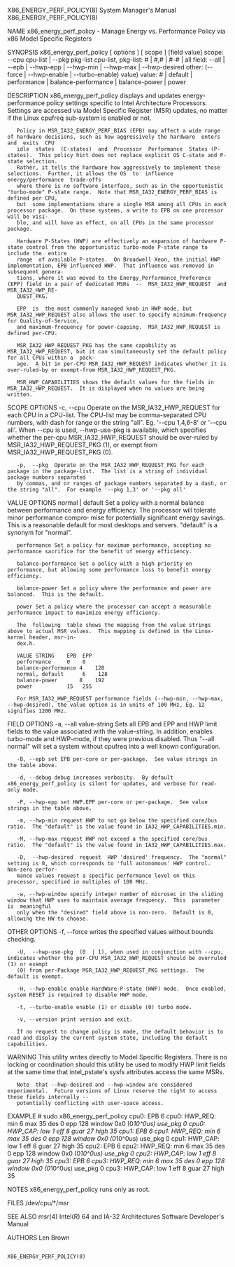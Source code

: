 X86_ENERGY_PERF_POLICY(8)					    System Manager's Manual					     X86_ENERGY_PERF_POLICY(8)

NAME
       x86_energy_perf_policy - Manage Energy vs. Performance Policy via x86 Model Specific Registers

SYNOPSIS
       x86_energy_perf_policy [ options ] [ scope ] [field  value]
       scope: --cpu cpu-list | --pkg pkg-list
       cpu-list, pkg-list: # | #,# | #-# | all
       field: --all | --epb | --hwp-epp | --hwp-min | --hwp-max | --hwp-desired
       other: (--force | --hwp-enable | --turbo-enable)	 value)
       value: # | default | performance | balance-performance | balance-power | power

DESCRIPTION
       x86_energy_perf_policy  displays	 and  updates energy-performance policy settings specific to Intel Architecture Processors.  Settings are accessed via
       Model Specific Register (MSR) updates, no matter if the Linux cpufreq sub-system is enabled or not.

       Policy in MSR_IA32_ENERGY_PERF_BIAS (EPB) may affect a wide range of hardware decisions, such as how aggressively the hardware  enters  and  exits  CPU
       idle  states  (C-states)	 and  Processor	 Performance  States (P-states).  This policy hint does not replace explicit OS C-state and P-state selection.
       Rather, it tells the hardware how aggressively to implement those selections.  Further, it allows the OS	 to  influence	energy/performance  trade-offs
       where there is no software interface, such as in the opportunistic "turbo-mode" P-state range.  Note that MSR_IA32_ENERGY_PERF_BIAS is defined per CPU,
       but  some implementations share a single MSR among all CPUs in each processor package.  On those systems, a write to EPB on one processor will be visi‐
       ble, and will have an effect, on all CPUs in the same processor package.

       Hardware P-States (HWP) are effectively an expansion of hardware P-state control from the opportunistic turbo-mode P-state range to include the	entire
       range  of available P-states.  On Broadwell Xeon, the initial HWP implementation, EPB influenced HWP.  That influence was removed in subsequent genera‐
       tions, where it was moved to the Energy_Performance_Preference (EPP) field in a pair of dedicated MSRs  --  MSR_IA32_HWP_REQUEST	 and  MSR_IA32_HWP_RE‐
       QUEST_PKG.

       EPP  is	the most commonly managed knob in HWP mode, but MSR_IA32_HWP_REQUEST also allows the user to specify minimum-frequency for Quality-of-Service,
       and maximum-frequency for power-capping.	 MSR_IA32_HWP_REQUEST is defined per-CPU.

       MSR_IA32_HWP_REQUEST_PKG has the same capability as MSR_IA32_HWP_REQUEST, but it can simultaneously set the default policy for all CPUs within a	 pack‐
       age.  A bit in per-CPU MSR_IA32_HWP_REQUEST indicates whether it is over-ruled-by or exempt-from MSR_IA32_HWP_REQUEST_PKG.

       MSR_HWP_CAPABILITIES shows the default values for the fields in MSR_IA32_HWP_REQUEST.  It is displayed when no values are being written.

   SCOPE OPTIONS
       -c,  --cpu Operate on the MSR_IA32_HWP_REQUEST for each CPU in a CPU-list.  The CPU-list may be comma-separated CPU numbers, with dash for range or the
       string "all".  Eg. '--cpu  1,4,6-8'  or	'--cpu	all'.	When  --cpu  is	 used,	--hwp-use-pkg  is  available,  which  specifies	 whether  the  per-cpu
       MSR_IA32_HWP_REQUEST should be over-ruled by MSR_IA32_HWP_REQUEST_PKG (1), or exempt from MSR_IA32_HWP_REQUEST_PKG (0).

       -p,  --pkg  Operate on the MSR_IA32_HWP_REQUEST_PKG for each package in the package-list.  The list is a string of individual package numbers separated
       by commas, and or ranges of package numbers separated by a dash, or the string "all".  For example '--pkg 1,3' or '--pkg all'

   VALUE OPTIONS
       normal | default Set a policy with a normal balance between performance and energy efficiency.  The processor will tolerate minor  performance  compro‐
       mise for potentially significant energy savings.	 This is a reasonable default for most desktops and servers.  "default" is a synonym for "normal".

       performance Set a policy for maximum performance, accepting no performance sacrifice for the benefit of energy efficiency.

       balance-performance Set a policy with a high priority on performance, but allowing some performance loss to benefit energy efficiency.

       balance-power Set a policy where the performance and power are balanced.	 This is the default.

       power Set a policy where the processor can accept a measurable performance impact to maximize energy efficiency.

       The  following  table shows the mapping from the value strings above to actual MSR values.  This mapping is defined in the Linux-kernel header, msr-in‐
       dex.h.

       VALUE STRING	   EPB	EPP
       performance	   0	0
       balance-performance 4	128
       normal, default		6    128
       balance-power	   8	192
       power		   15	255

       For MSR_IA32_HWP_REQUEST performance fields (--hwp-min, --hwp-max, --hwp-desired), the value option is in units of 100 MHz, Eg. 12 signifies 1200 MHz.

   FIELD OPTIONS
       -a, --all value-string Sets all EPB and EPP and HWP limit fields to the value associated with the value-string.	In addition,  enables  turbo-mode  and
       HWP-mode, if they were previous disabled.  Thus "--all normal" will set a system without cpufreq into a well known configuration.

       -B, --epb set EPB per-core or per-package.  See value strings in the table above.

       -d, --debug debug increases verbosity.  By default x86_energy_perf_policy is silent for updates, and verbose for read-only mode.

       -P, --hwp-epp set HWP.EPP per-core or per-package.  See value strings in the table above.

       -m, --hwp-min request HWP to not go below the specified core/bus ratio.	The "default" is the value found in IA32_HWP_CAPABILITIES.min.

       -M, --hwp-max request HWP not exceed a the specified core/bus ratio.  The "default" is the value found in IA32_HWP_CAPABILITIES.max.

       -D,  --hwp-desired  request  HWP 'desired' frequency.  The "normal" setting is 0, which corresponds to 'full autonomous' HWP control.  Non-zero perfor‐
       mance values request a specific performance level on this processor, specified in multiples of 100 MHz.

       -w, --hwp-window specify integer number of microsec in the sliding window that HWP uses to maintain average frequency.  This  parameter	is  meaningful
       only when the "desired" field above is non-zero.	 Default is 0, allowing the HW to choose.

OTHER OPTIONS
       -f, --force writes the specified values without bounds checking.

       -U,  --hwp-use-pkg  (0  | 1), when used in conjunction with --cpu, indicates whether the per-CPU MSR_IA32_HWP_REQUEST should be overruled (1) or exempt
       (0) from per-Package MSR_IA32_HWP_REQUEST_PKG settings.	The default is exempt.

       -H, --hwp-enable enable HardWare-P-state (HWP) mode.  Once enabled, system RESET is required to disable HWP mode.

       -t, --turbo-enable enable (1) or disable (0) turbo mode.

       -v, --version print version and exit.

       If no request to change policy is made, the default behavior is to read and display the current system state, including the default capabilities.

WARNING
       This utility writes directly to Model Specific Registers.  There is no locking or coordination should this utility be used to modify HWP	 limit	fields
       at the same time that intel_pstate's sysfs attributes access the same MSRs.

       Note  that --hwp-desired and --hwp-window are considered experimental.  Future versions of Linux reserve the right to access these fields internally --
       potentially conflicting with user-space access.

EXAMPLE
       # sudo x86_energy_perf_policy
       cpu0: EPB 6
       cpu0: HWP_REQ: min 6 max 35 des 0 epp 128 window 0x0 (0*10^0us) use_pkg 0
       cpu0: HWP_CAP: low 1 eff 8 guar 27 high 35
       cpu1: EPB 6
       cpu1: HWP_REQ: min 6 max 35 des 0 epp 128 window 0x0 (0*10^0us) use_pkg 0
       cpu1: HWP_CAP: low 1 eff 8 guar 27 high 35
       cpu2: EPB 6
       cpu2: HWP_REQ: min 6 max 35 des 0 epp 128 window 0x0 (0*10^0us) use_pkg 0
       cpu2: HWP_CAP: low 1 eff 8 guar 27 high 35
       cpu3: EPB 6
       cpu3: HWP_REQ: min 6 max 35 des 0 epp 128 window 0x0 (0*10^0us) use_pkg 0
       cpu3: HWP_CAP: low 1 eff 8 guar 27 high 35

NOTES
       x86_energy_perf_policy runs only as root.

FILES
       /dev/cpu/*/msr

SEE ALSO
       msr(4)
       Intel(R) 64 and IA-32 Architectures Software Developer's Manual

AUTHORS
       Len Brown

																     X86_ENERGY_PERF_POLICY(8)
